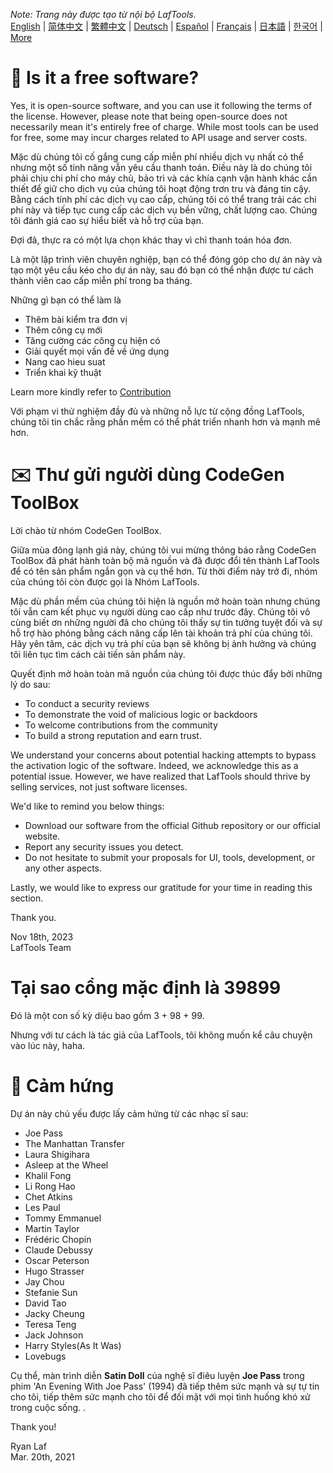 <i>Note: Trang này được tạo từ nội bộ LafTools.</i> <br/> [English](/docs/en_US)  |  [简体中文](/docs/zh_CN)  |  [繁體中文](/docs/zh_HK)  |  [Deutsch](/docs/de)  |  [Español](/docs/es)  |  [Français](/docs/fr)  |  [日本語](/docs/ja)  |  [한국어](/docs/ko) | [More](/docs/) <br/>

# 🙋 Is it a free software?

Yes, it is open-source software, and you can use it following the terms of the license. However, please note that being open-source does not necessarily mean it's entirely free of charge. While most tools can be used for free, some may incur charges related to API usage and server costs.

Mặc dù chúng tôi cố gắng cung cấp miễn phí nhiều dịch vụ nhất có thể nhưng một số tính năng vẫn yêu cầu thanh toán. Điều này là do chúng tôi phải chịu chi phí cho máy chủ, bảo trì và các khía cạnh vận hành khác cần thiết để giữ cho dịch vụ của chúng tôi hoạt động trơn tru và đáng tin cậy. Bằng cách tính phí các dịch vụ cao cấp, chúng tôi có thể trang trải các chi phí này và tiếp tục cung cấp các dịch vụ bền vững, chất lượng cao. Chúng tôi đánh giá cao sự hiểu biết và hỗ trợ của bạn.

Đợi đã, thực ra có một lựa chọn khác thay vì chỉ thanh toán hóa đơn.

Là một lập trình viên chuyên nghiệp, bạn có thể đóng góp cho dự án này và tạo một yêu cầu kéo cho dự án này, sau đó bạn có thể nhận được tư cách thành viên cao cấp miễn phí trong ba tháng.

Những gì bạn có thể làm là

- Thêm bài kiểm tra đơn vị
- Thêm công cụ mới
- Tăng cường các công cụ hiện có
- Giải quyết mọi vấn đề về ứng dụng
- Nang cao hieu suat
- Triển khai kỹ thuật

Learn more kindly refer to [Contribution](CONTRIBUTION.md)

Với phạm vi thử nghiệm đầy đủ và những nỗ lực từ cộng đồng LafTools, chúng tôi tin chắc rằng phần mềm có thể phát triển nhanh hơn và mạnh mẽ hơn.

# ✉️ Thư gửi người dùng CodeGen ToolBox

Lời chào từ nhóm CodeGen ToolBox.

Giữa mùa đông lạnh giá này, chúng tôi vui mừng thông báo rằng CodeGen ToolBox đã phát hành toàn bộ mã nguồn và đã được đổi tên thành LafTools để có tên sản phẩm ngắn gọn và cụ thể hơn. Từ thời điểm này trở đi, nhóm của chúng tôi còn được gọi là Nhóm LafTools.

Mặc dù phần mềm của chúng tôi hiện là nguồn mở hoàn toàn nhưng chúng tôi vẫn cam kết phục vụ người dùng cao cấp như trước đây. Chúng tôi vô cùng biết ơn những người đã cho chúng tôi thấy sự tin tưởng tuyệt đối và sự hỗ trợ hào phóng bằng cách nâng cấp lên tài khoản trả phí của chúng tôi. Hãy yên tâm, các dịch vụ trả phí của bạn sẽ không bị ảnh hưởng và chúng tôi liên tục tìm cách cải tiến sản phẩm này.

Quyết định mở hoàn toàn mã nguồn của chúng tôi được thúc đẩy bởi những lý do sau:

- To conduct a security reviews
- To demonstrate the void of malicious logic or backdoors
- To welcome contributions from the community
- To build a strong reputation and earn trust.

We understand your concerns about potential hacking attempts to bypass the activation logic of the software. Indeed, we acknowledge this as a potential issue. However, we have realized that LafTools should thrive by selling services, not just software licenses.

We'd like to remind you below things:

- Download our software from the official Github repository or our official website.
- Report any security issues you detect.
- Do not hesitate to submit your proposals for UI, tools, development, or any other aspects.

Lastly, we would like to express our gratitude for your time in reading this section.

Thank you.

Nov 18th, 2023  
LafTools Team

# Tại sao cổng mặc định là 39899

Đó là một con số kỳ diệu bao gồm 3 + 98 + 99.

Nhưng với tư cách là tác giả của LafTools, tôi không muốn kể câu chuyện vào lúc này, haha.

# 🎷 Cảm hứng

Dự án này chủ yếu được lấy cảm hứng từ các nhạc sĩ sau:

- Joe Pass
- The Manhattan Transfer
- Laura Shigihara
- Asleep at the Wheel
- Khalil Fong
- Li Rong Hao
- Chet Atkins
- Les Paul
- Tommy Emmanuel
- Martin Taylor
- Frédéric Chopin
- Claude Debussy
- Oscar Peterson
- Hugo Strasser
- Jay Chou
- Stefanie Sun
- David Tao
- Jacky Cheung
- Teresa Teng
- Jack Johnson
- Harry Styles(As It Was)
- Lovebugs

Cụ thể, màn trình diễn **Satin Doll** của nghệ sĩ điêu luyện **Joe Pass** trong phim 'An Evening With Joe Pass' (1994) đã tiếp thêm sức mạnh và sự tự tin cho tôi, tiếp thêm sức mạnh cho tôi để đối mặt với mọi tình huống khó xử trong cuộc sống. .

Thank you!

Ryan Laf  
Mar. 20th, 2021
